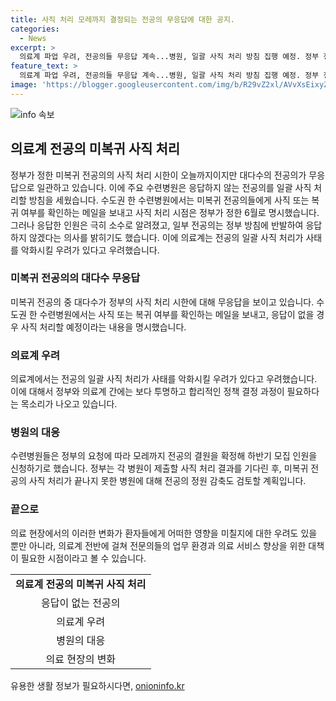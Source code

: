 ```yaml
---
title: 사직 처리 모레까지 결정되는 전공의 무응답에 대한 공지.
categories:
  - News
excerpt: >
  의료계 파업 우려, 전공의들 무응답 계속...병원, 일괄 사직 처리 방침 집행 예정. 정부 정책 따르지 않는 의사들 지원 중달. 전공의들 의견 엇갈림, 의료계 우려 고조. 병원들, 모레까지 전공의 결원 확정할 방침. 정부, 사직 결과 수령 후 정원 감축 검토 예정. KBS 뉴스 홍진아입니다. (150자)
feature_text: >
  의료계 파업 우려, 전공의들 무응답 계속...병원, 일괄 사직 처리 방침 집행 예정. 정부 정책 따르지 않는 의사들 지원 중달. 전공의들 의견 엇갈림, 의료계 우려 고조. 병원들, 모레까지 전공의 결원 확정할 방침. 정부, 사직 결과 수령 후 정원 감축 검토 예정. KBS 뉴스 홍진아입니다. (150자)
image: 'https://blogger.googleusercontent.com/img/b/R29vZ2xl/AVvXsEixyZcFfHzMRdzZMjFBmAUKJYCLCGyLL1o632UiGVXcaFdKo_bkvkuCioo0uUKlGfBVcT3P84aROyZIXSBEx3Aw5nCQ3pTgDom1WDC4m8eifvWiAmWEEVb4x6G_l8C0QH225ldMjyaFvpxGEBGNO37VmDTDMHGhJPq73UglMfDca1-0aw/s1600/blogspot.png'
---
```


<p><img src="https://blogger.googleusercontent.com/img/b/R29vZ2xl/AVvXsEixyZcFfHzMRdzZMjFBmAUKJYCLCGyLL1o632UiGVXcaFdKo_bkvkuCioo0uUKlGfBVcT3P84aROyZIXSBEx3Aw5nCQ3pTgDom1WDC4m8eifvWiAmWEEVb4x6G_l8C0QH225ldMjyaFvpxGEBGNO37VmDTDMHGhJPq73UglMfDca1-0aw/s1600/blogspot.png" alt="info 속보" /></p>

<h2 data-ke-size="size26">의료계 전공의 미복귀 사직 처리</h2>

<p data-ke-size="size16">정부가 정한 미복귀 전공의의 사직 처리 시한이 오늘까지이지만 대다수의 전공의가 무응답으로 일관하고 있습니다. 이에 주요 수련병원은 응답하지 않는 전공의를 일괄 사직 처리할 방침을 세웠습니다. 수도권 한 수련병원에서는 미복귀 전공의들에게 사직 또는 복귀 여부를 확인하는 메일을 보내고 사직 처리 시점은 정부가 정한 6월로 명시했습니다. 그러나 응답한 인원은 극히 소수로 알려졌고, 일부 전공의는 정부 방침에 반발하여 응답하지 않겠다는 의사를 밝히기도 했습니다. 이에 의료계는 전공의 일괄 사직 처리가 사태를 악화시킬 우려가 있다고 우려했습니다.</p>

<h3>미복귀 전공의의 대다수 무응답</h3>

<p data-ke-size="size16">미복귀 전공의 중 대다수가 정부의 사직 처리 시한에 대해 무응답을 보이고 있습니다. 수도권 한 수련병원에서는 사직 또는 복귀 여부를 확인하는 메일을 보내고, 응답이 없을 경우 사직 처리할 예정이라는 내용을 명시했습니다.</p>

<h3>의료계 우려</h3>

<p data-ke-size="size16">의료계에서는 전공의 일괄 사직 처리가 사태를 악화시킬 우려가 있다고 우려했습니다. 이에 대해서 정부와 의료계 간에는 보다 투명하고 합리적인 정책 결정 과정이 필요하다는 목소리가 나오고 있습니다.</p>

<h3>병원의 대응</h3>

<p data-ke-size="size16">수련병원들은 정부의 요청에 따라 모레까지 전공의 결원을 확정해 하반기 모집 인원을 신청하기로 했습니다. 정부는 각 병원이 제출할 사직 처리 결과를 기다린 후, 미복귀 전공의 사직 처리가 끝나지 못한 병원에 대해 전공의 정원 감축도 검토할 계획입니다.</p>

<h3>끝으로</h3>

<p data-ke-size="size16">의료 현장에서의 이러한 변화가 환자들에게 어떠한 영향을 미칠지에 대한 우려도 있을 뿐만 아니라, 의료계 전반에 걸쳐 전문의들의 업무 환경과 의료 서비스 향상을 위한 대책이 필요한 시점이라고 볼 수 있습니다.</p>

<table>
<tbody>
<tr>
<td style="text-align: center; height: 17px;"><b>의료계 전공의 미복귀 사직 처리</b></td>
</tr>
<tr>
<td style="text-align: center; height: 17px;">응답이 없는 전공의</td>
</tr>
<tr>
<td style="text-align: center; height: 17px;">의료계 우려</td>
</tr>
<tr>
<td style="text-align: center; height: 17px;">병원의 대응</td>
</tr>
<tr>
<td style="text-align: center; height: 17px;">의료 현장의 변화</td>
</tr>
</tbody>
</table>

<p data-ke-size="size16"></p>
유용한 생활 정보가 필요하시다면, <a href="https://onioninfo.kr" rel="dofollow">onioninfo.kr</a>



